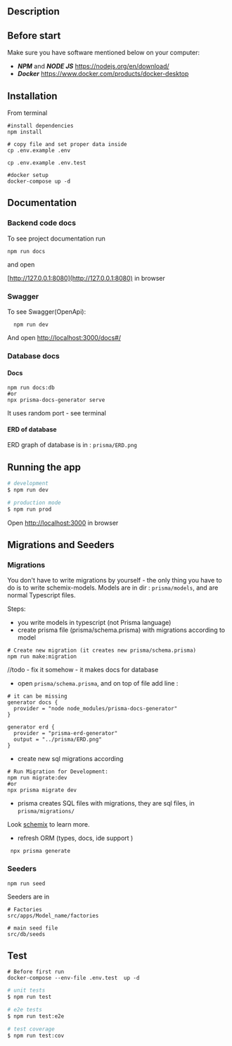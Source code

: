 ## Description

## Before start

Make sure you have software mentioned below on your computer:

* ***NPM*** and ***NODE JS***
  https://nodejs.org/en/download/
* ***Docker***
  https://www.docker.com/products/docker-desktop


## Installation

From terminal

```shell
#install dependencies
npm install

# copy file and set proper data inside
cp .env.example .env

cp .env.example .env.test

#docker setup
docker-compose up -d 
```


## Documentation

### Backend code docs

To see project documentation run

```shell
npm run docs
```

and open

[http://127.0.0.1:8080](http://127.0.0.1:8080) in browser


### Swagger 

To see Swagger(OpenApi):

```shell
  npm run dev
```

And open
[http://localhost:3000/docs#/](http://localhost:3000/docs#/)



### Database docs

#### Docs

```shell
npm run docs:db
#or 
npx prisma-docs-generator serve
```

It uses random port - see terminal

#### ERD of database

ERD graph of database is in : ```prisma/ERD.png```

## Running the app

```bash
# development
$ npm run dev

# production mode
$ npm run prod
```

Open [http://localhost:3000](http://localhost:3000) in browser


## Migrations and Seeders

### Migrations

You don't have to write migrations by yourself - the only thing you have to do is to write schemix-models. Models are in
dir : ```prisma/models```, and are normal Typescript files.

Steps:

- you write models in typescript (not Prisma language)
- create prisma file (prisma/schema.prisma) with migrations according to model

```shell
# Create new migration (it creates new prisma/schema.prisma)
npm run make:migration 
```

//todo - fix it somehow - it makes docs for database

- open ```prisma/schema.prisma```, and on top of file add line :

```
# it can be missing
generator docs {
  provider = "node node_modules/prisma-docs-generator"
}

generator erd {
  provider = "prisma-erd-generator"
  output = "../prisma/ERD.png"
}

```

- create new sql migrations according

```shell
# Run Migration for Development:
npm run migrate:dev
#or 
npx prisma migrate dev

```

- prisma creates SQL files with migrations, they are sql files, in ```prisma/migrations/```

Look [schemix](https://github.com/ridafkih/schemix) to learn more.

- refresh ORM (types, docs, ide support )

```shell
 npx prisma generate
```

### Seeders

```shell
npm run seed
```

Seeders are in

```shell
# Factories
src/apps/Model_name/factories

# main seed file
src/db/seeds
```

## Test

```shell
# Before first run
docker-compose --env-file .env.test  up -d
```

```bash
# unit tests
$ npm run test

# e2e tests
$ npm run test:e2e

# test coverage
$ npm run test:cov
```


